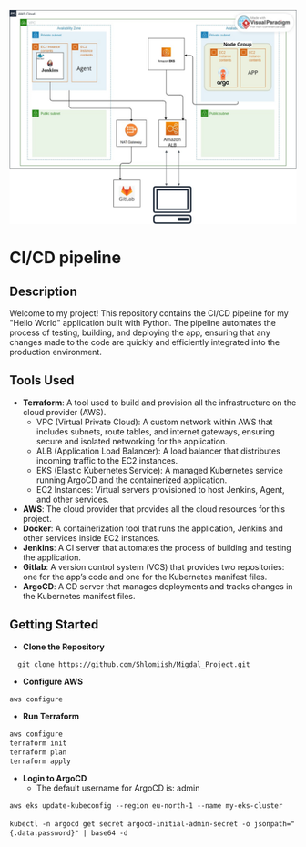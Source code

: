 ![Description of Image](./image/Diagram.jpg)

# CI/CD pipeline

## Description

Welcome to my project! This repository contains the CI/CD pipeline for my "Hello World" application built with Python. The pipeline automates the process of testing, building, and deploying the app, ensuring that any changes made to the code are quickly and efficiently integrated into the production environment.

## Tools Used

- **Terraform**: A tool used to build and provision all the infrastructure on the cloud provider (AWS).
  - VPC (Virtual Private Cloud): A custom network within AWS that includes subnets, route tables, and internet gateways, ensuring secure and isolated networking for the application.
  - ALB (Application Load Balancer): A load balancer that distributes incoming traffic to the EC2 instances.
  - EKS (Elastic Kubernetes Service): A managed Kubernetes service running ArgoCD and the containerized application.
  - EC2 Instances: Virtual servers provisioned to host Jenkins, Agent, and other services.
- **AWS**: The cloud provider that provides all the cloud resources for this project.
- **Docker**: A containerization tool that runs the application, Jenkins and other services inside EC2 instances.
- **Jenkins**: A CI server that automates the process of building and testing the application.
- **Gitlab**: A version control system (VCS) that provides two repositories: one for the app’s code and one for the Kubernetes manifest files.
- **ArgoCD**: A CD server that manages deployments and tracks changes in the Kubernetes manifest files.

## Getting Started

- **Clone the Repository**

```
  git clone https://github.com/Shlomiish/Migdal_Project.git
```

- **Configure AWS**

```
aws configure
```

- **Run Terraform**

```
aws configure
terraform init
terraform plan
terraform apply
```

- **Login to ArgoCD**
  - The default username for ArgoCD is: admin

```
aws eks update-kubeconfig --region eu-north-1 --name my-eks-cluster

kubectl -n argocd get secret argocd-initial-admin-secret -o jsonpath="{.data.password}" | base64 -d

```
